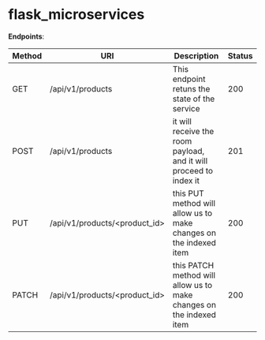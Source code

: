# flask_microservices

**Endpoints**:

|Method|URI|Description| Status |
|------|---|-----------|--------|
| GET | /api/v1/products | This endpoint retuns the state of the service | 200 |
| POST | /api/v1/products | it will receive the room payload, and it will proceed to index it | 201 |
| PUT | /api/v1/products/<product_id> | this PUT method will allow us to make changes on the indexed item | 200 |
| PATCH | /api/v1/products/<product_id> | this PATCH method will allow us to make changes on the indexed item | 200 |

